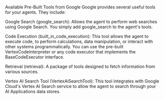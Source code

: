 Available Pre-Built Tools from Google
Google provides several useful tools for your agents. They include:

Google Search (google_search): Allows the agent to perform web searches using Google Search. You simply add google_search to the agent's tools.

Code Execution (built_in_code_execution): This tool allows the agent to execute code, to perform calculations, data manipulation, or interact with other systems programmatically. You can use the pre-built VertexCodeInterpreter or any code executor that implements the BaseCodeExecutor interface.

Retrieval (retrieval): A package of tools designed to fetch information from various sources.

Vertex AI Search Tool (VertexAiSearchTool): This tool integrates with Google Cloud's Vertex AI Search service to allow the agent to search through your AI Applications data stores.

